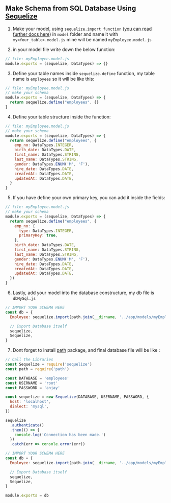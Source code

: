## Make Schema from SQL Database Using [Sequelize](http://docs.sequelizejs.com/)

1. Make your model, using `sequelize.import function` ([you can read further docs here](http://docs.sequelizejs.com/manual/tutorial/models-definition.html#import)) in `model` folder and name it with `my<Your_table>.model.js` mine will be named `myEmployee.model.js`

2. in your model file write down the below function:
```js
// file: myEmployee.model.js
module.exports = (sequelize, DataTypes) => {}
```

3. Define your table names inside `sequelize.define` function, my table name is `employees` so it will be like this:
```js
// file: myEmployee.model.js
// make your schema
module.exports = (sequelize, DataTypes) => {
  return sequelize.define("employees", {}
}
```

4. Define your table structure inside the function:
```js
// file: myEmployee.model.js
// make your schema
module.exports = (sequelize, DataTypes) => {
  return sequelize.define("employees", {
    emp_no: DataTypes.INTEGER,
    birth_date: DataTypes.DATE,
    first_name: DataTypes.STRING,
    last_name: DataTypes.STRING,
    gender: DataTypes.ENUM('M', 'F'),
    hire_date: DataTypes.DATE,
    createdAt: DataTypes.DATE,
    updatedAt: DataTypes.DATE,
  }
}
```

5. If you have define your own primary key, you can add it inside the fields:
```js
// file: myEmployee.model.js
// make your schema
module.exports = (sequelize, DataTypes) => {
  return sequelize.define("employees", {
    emp_no: {
      type: DataTypes.INTEGER,
      primaryKey: true,
    },
    birth_date: DataTypes.DATE,
    first_name: DataTypes.STRING,
    last_name: DataTypes.STRING,
    gender: DataTypes.ENUM('M', 'F'),
    hire_date: DataTypes.DATE,
    createdAt: DataTypes.DATE,
    updatedAt: DataTypes.DATE,
  })
}
```

6. Lastly, add your model into the database constructure, my db file is `dbMySql.js`

```js
// IMPORT YOUR SCHEMA HERE
const db = {
  Employee: sequelize.import(path.join(__dirname, '../app/models/myEmployee.model')),

  // Export Database itself
  sequelize,
  Sequelize,
}
```

7. Dont forget to install [path](https://nodejs.org/api/path.html) package, and final database file will be like :

```js
// Call the Libraries
const Sequelize = require('sequelize')
const path = require('path')

const DATABASE = 'employees'
const USERNAME = 'root'
const PASSWORD = 'anjay'

const sequelize = new Sequelize(DATABASE, USERNAME, PASSWORD, {
  host: 'localhost',
  dialect: 'mysql',
})

sequelize
  .authenticate()
  .then(() => {
    console.log('Connection has been made.')
  })
  .catch(err => console.error(err))

// IMPORT YOUR SCHEMA HERE
const db = {
  Employee: sequelize.import(path.join(__dirname, '../app/models/myEmployee.model')),

  // Export Database itself
  sequelize,
  Sequelize,
}

module.exports = db
```

